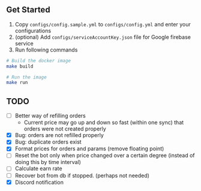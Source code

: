 ## Get Started

1. Copy `configs/config.sample.yml` to `configs/config.yml` and enter your configurations
2. (optional) Add `configs/serviceAccountKey.json` file for Google firebase service
3. Run following commands

``` sh
# Build the docker image
make build

# Run the image
make run
```

## TODO

- [ ] Better way of refilling orders
  - Current price may go up and down so fast (within one sync) that orders were not created properly
- [x] Bug: orders are not refilled properly
- [x] Bug: duplicate orders exist
- [x] Format prices for orders and params (remove floating point)
- [ ] Reset the bot only when price changed over a certain degree (instead of doing this by time interval)
- [ ] Calculate earn rate
- [ ] Recover bot from db if stopped. (perhaps not needed)
- [x] Discord notification

